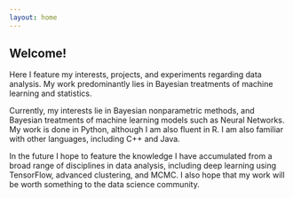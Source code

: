 ```yaml
---
layout: home
---
```

## Welcome!

Here I feature my interests, projects, and experiments regarding data analysis. My work predominantly lies in Bayesian treatments of machine learning and statistics.

Currently, my interests lie in Bayesian nonparametric methods, and Bayesian treatments of machine learning models such as Neural Networks. My work is done in Python, although I am also fluent in R. I am also familiar with other languages, including C++ and Java.

In the future I hope to feature the knowledge I have accumulated from a broad range of disciplines in data analysis, including deep learning using TensorFlow, advanced clustering, and MCMC. I also hope that my work will be worth something to the data science community.
